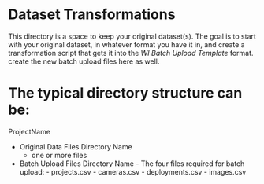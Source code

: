 # Dataset Transformations
 This directory is a space to keep your original dataset(s). The goal is to start with your original dataset, in whatever format you have it in, and create a transformation script that gets it into the _WI Batch Upload Template_ format.
 create the new batch upload files here as well. 

# The typical directory structure can be:
 ProjectName
  - Original Data Files Directory Name
	- one or more files	
  - Batch Upload Files Directory Name 
     	- The four files required for batch upload:
		- projects.csv
		- cameras.csv
		- deployments.csv
		- images.csv
